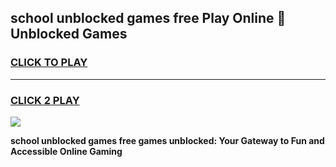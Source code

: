 
## school unblocked games free Play Online 👋 Unblocked Games
<h3>
<a href="https://premium.freeplayer.one?title=school_unblocked_games_free&ref=19F">CLICK TO PLAY</a></h3>
<hr>

<h3>
<a href="https://premium.freeplayer.one?title=school_unblocked_games_free&ref=19F">CLICK 2 PLAY</a>
  
</h3>

<a href="https://premium.freeplayer.one?title=school_unblocked_games_free&ref=19F"><img src="https://clearcache.store/games.png"></a>


**school unblocked games free games unblocked: Your Gateway to Fun and Accessible Online Gaming**
